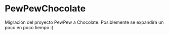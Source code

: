 PewPewChocolate
===============

Migración del proyecto PewPew a Chocolate. Posiblemente se expandirá un poco en poco tiempo :)
